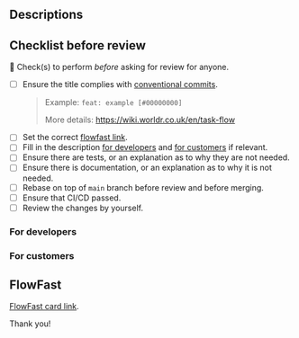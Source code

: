 ## Descriptions

## Checklist before review

🙏 Check(s) to perform _before_ asking for review for anyone.

- [ ] Ensure the title complies with [conventional commits](https://www.conventionalcommits.org/en/v1.0.0/).
  > Example: `feat: example [#00000000]`
  >
  > More details:
  > https://wiki.worldr.co.uk/en/task-flow
- [ ] Set the correct [flowfast link](#flowfast).
- [ ] Fill in the description [for developers](#for-developers) and [for customers](#for-customers) if relevant.
- [ ] Ensure there are tests, or an explanation as to why they are not needed.
- [ ] Ensure there is documentation, or an explanation as to why it is not needed.
- [ ] Rebase on top of `main` branch before review and before merging.
- [ ] Ensure that CI/CD passed.
- [ ] Review the changes by yourself.

### For developers

<!--- A description of what this pull request does as a short, bullet-point summary. -->

### For customers

<!---
If this section exists, then it means that the description in this block should be included in the release notes.

Feel free to delete this section.
-->

## FlowFast

<!--- Change the XXX to the card number and it should work™ -->

[FlowFast card link](https://worldr.flowfast.io/XXX).

<!---
## Notes to myself
- [ ] Rebase after merging #XX on the latest main: `git rebase --onto main "PREVIOUS_BRANCH_NAME"`
-->

Thank you!
